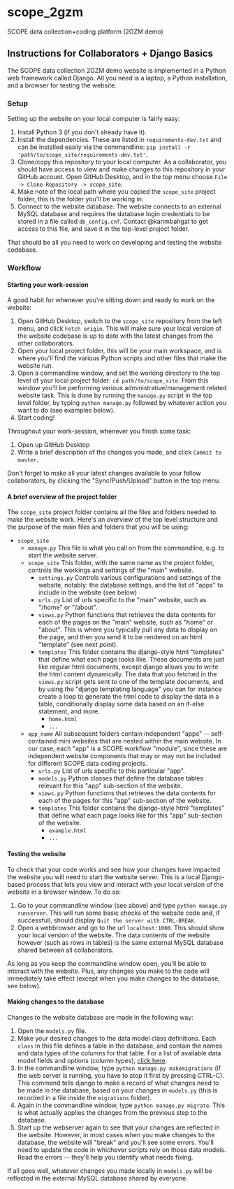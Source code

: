 # scope_2gzm

SCOPE data collection+coding platform (2GZM demo)

## Instructions for Collaborators + Django Basics

The SCOPE data collection 2GZM demo website is implemented in a Python web framework called Django. All you need is a laptop, a Python installation, and a browser for testing the website. 

### Setup

Setting up the website on your local computer is fairly easy: 

1. Install Python 3 (if you don't already have it). 
2. Install the dependencies. These are listed in `requirements-dev.txt` and can be installed easily via the commandline: `pip install -r 'path/to/scope_site/requirements-dev.txt'`.
3. Clone/copy this repository to your local computer. As a collaborator, you should have access to view and make changes to this repository in your GitHub account. Open GitHub Desktop, and in the top menu choose `File -> Clone Repository -> scope_site`. 
4. Make note of the local path where you copied the `scope_site` project folder, this is the folder you'll be working in. 
5. Connect to the website database. The website connects to an external MySQL database and requires the database login credentials to be stored in a file called `db_config.cnf`. Contact @karimbahgat to get access to this file, and save it in the top-level project folder. 

That should be all you need to work on developing and testing the website codebase. 

### Workflow

#### Starting your work-session

A good habit for whenever you're sitting down and ready to work on the website:

1. Open GitHub Desktop, switch to the `scope_site` repository from the left menu, and click `Fetch origin`. This will make sure your local version of the website codebase is up to date with the latest changes from the other collaborators. 
2. Open your local project folder, this will be your main workspace, and is where you'll find the various Python scripts and other files that make the website run. 
3. Open a commandline window, and set the working directory to the top level of your local project folder: `cd path/to/scope_site`. From this window you'll be performing various administrative/management related website task. This is done by running the `manage.py` script in the top level folder, by typing `python manage.py` followed by whatever action you want to do (see examples below). 
4. Start coding! 

Throughout your work-session, whenever you finish some task:

1. Open up GitHub Desktop
2. Write a brief description of the changes you made, and click `Commit to master`. 

Don't forget to make all your latest changes available to your fellow collaborators, by clicking the "Sync/Push/Upload" button in the top menu. 

#### A brief overview of the project folder

The `scope_site` project folder contains all the files and folders needed to make the website work. Here's an overview of the top level structure and the purpose of the main files and folders that you will be using:

- `scope_site`
	- `manage.py`
		This file is what you call on from the commandline, e.g. to start the website server. 
	- `scope_site`
		This folder, with the same name as the project folder, controls the workings and settings of the "main" website. 
		- `settings.py`
			Controls various configurations and settings of the website, notably: the database settings, and the list of "apps" to include in the website (see below)
		- `urls.py`
			List of urls specific to the "main" website, such as "/home" or "/about".
		- `views.py`
			Python functions that retrieves the data contents for each of the pages on the "main" website, such as "home" or "about". This is where you typically pull any data to display on the page, and then you send it to be rendered on an html "template" (see next point).
		- `templates`
			This folder contains the django-style html "templates" that define what each page looks like. These documents are just like regular html documents, except django allows you to write the html content dynamically. The data that you fetched in the `views.py` script gets sent to one of the template documents, and by using the "django templating language" you can for instance create a loop to generate the html code to display the data in a table, conditionally display some data based on an if-else statement, and more. 
			- `home.html`
			- `...`
	- `app_name`
		All subsequent folders contain independent "apps" -- self-contained mini websites that are nested within the main website. In our case, each "app" is a SCOPE workflow "module", since these are independent website components that may or may not be included for different SCOPE data coding projects. 
		- `urls.py`
			List of urls specific to this particular "app".
		- `models.py`
			Python classes that define the database tables relevant for this "app" sub-section of the website. 
		- `views.py`
			Python functions that retrieves the data contents for each of the pages for this "app" sub-section of the website. 
		- `templates`
			This folder contains the django-style html "templates" that define what each page looks like for this "app" sub-section of the website. 
			- `example.html`
			- `...`

#### Testing the website

To check that your code works and see how your changes have impacted the website you will need to start the website server. This is a local Django-based process that lets you view and interact with your local version of the website in a browser window. To do so:

1. Go to your commandline window (see above) and type `python manage.py runserver`. This will run some basic checks of the website code and, if successfull, should display `Quit the server with CTRL-BREAK`. 
2. Open a webbrowser and go to the url `localhost:1000`. This should show your local version of the website. The data contents of the website however (such as rows in tables) is the same external MySQL database shared between all collaborators. 

As long as you keep the commandline window open, you'll be able to interact with the website. Plus, any changes you make to the code will immediately take effect (except when you make changes to the database, see below). 

#### Making changes to the database

Changes to the website database are made in the following way:

1. Open the `models.py` file. 
2. Make your desired changes to the data model class definitions. Each `class` in this file defines a table in the database, and contain the names and data types of the columns for that table. For a list of available data model fields and options (column types), [click here](https://docs.djangoproject.com/en/3.0/ref/models/fields/#field-types).
3. In the commandline window, type `python manage.py makemigrations` (if the web server is running, you have to stop it first by pressing CTRL-C). This command tells django to make a record of what changes need to be made in the database, based on your changes in `models.py` (this is recorded in a file inside the `migrations` folder). 
4. Again in the commandline window, type `python manage.py migrate`. This is what actually applies the changes from the previous step to the database.
5. Start up the webserver again to see that your changes are reflected in the website. However, in most cases when you make changes to the database, the website will "break" and you'll see some errors. You'll need to update the code in whichever scripts rely on those data models. Read the errors -- they'll help you identify what needs fixing. 

If all goes well, whatever changes you made locally in `models.py` will be reflected in the external MySQL database shared by everyone. 

